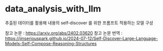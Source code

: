 # data_analysis_with_llm
추출된 데이터를 활용해 내용의 self-discover 를 위한 프롬프트 적용하는 모델 구성

참고 논문 : https://arxiv.org/abs/2402.03620
참고 논문 번역 : https://jinseriouspark.github.io/2024-07-12/Self-Discover-Large-Language-Models-Self-Compose-Reasoning-Structures
